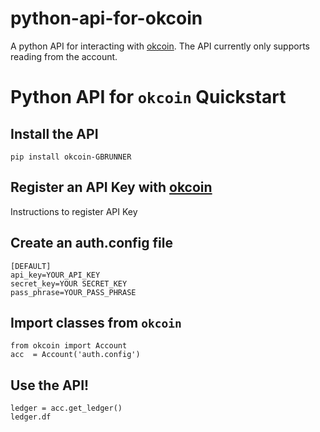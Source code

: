# python-api-for-okcoin
A python API for interacting with [okcoin](https://www.okcoin.com/). The API currently only supports reading from the account.

# Python API for ```okcoin``` Quickstart
## Install the API
```pip install okcoin-GBRUNNER```

## Register an API Key with [okcoin]()
Instructions to register API Key

## Create an auth.config file
```
[DEFAULT]
api_key=YOUR_API_KEY
secret_key=YOUR SECRET_KEY
pass_phrase=YOUR_PASS_PHRASE
```

## Import classes from ```okcoin```
```
from okcoin import Account
acc  = Account('auth.config')
```

## Use the API!
```
ledger = acc.get_ledger()
ledger.df
```
